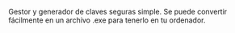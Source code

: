 Gestor y generador de claves seguras simple. Se puede convertir fácilmente en un archivo .exe para tenerlo en tu ordenador.
